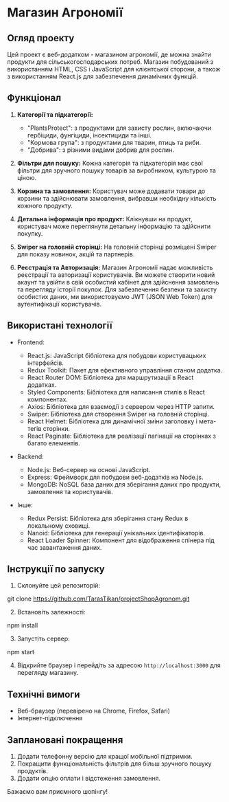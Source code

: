 # Магазин Агрономії

## Огляд проекту

Цей проект є веб-додатком - магазином агрономії, де можна знайти продукти для сільськогосподарських потреб. Магазин побудований з використанням HTML, CSS і JavaScript для клієнтської сторони, а також з використанням React.js для забезпечення динамічних функцій.

## Функціонал

1. **Категорії та підкатегорії:**
   - "PlantsProtect": з продуктами для захисту рослин, включаючи гербіциди, фунгіциди, інсектициди та інші.
   - "Кормова група": з продуктами для тварин, птиць та риби.
   - "Добрива": з різними видами добрив для рослин.

2. **Фільтри для пошуку:**
   Кожна категорія та підкатегорія має свої фільтри для зручного пошуку товарів за виробником, культурою та ціною.

3. **Корзина та замовлення:**
   Користувач може додавати товари до корзини та здійснювати замовлення, вибравши необхідну кількість кожного продукту.

4. **Детальна інформація про продукт:**
   Клікнувши на продукт, користувач може переглянути детальну інформацію та здійснити покупку.

5. **Swiper на головній сторінці:**
   На головній сторінці розміщені Swiper для показу новинок, акцій та партнерів.

6. **Реєстрація та Авторизація:**
   Магазин Агрономії надає можливість реєстрації та авторизації користувачів. Ви можете створити новий акаунт та увійти в свій особистий кабінет для здійснення замовлень та перегляду історії покупок. Для забезпечення безпеки та захисту особистих даних, ми використовуємо JWT (JSON Web Token) для аутентифікації користувачів.

## Використані технології

- Frontend:
  - React.js: JavaScript бібліотека для побудови користувацьких інтерфейсів.
  - Redux Toolkit: Пакет для ефективного управління станом додатка.
  - React Router DOM: Бібліотека для маршрутизації в React додатках.
  - Styled Components: Бібліотека для написання стилів в React компонентах.
  - Axios: Бібліотека для взаємодії з сервером через HTTP запити.
  - Swiper: Бібліотека для створення Swiper на головній сторінці.
  - React Helmet: Бібліотека для динамічної зміни заголовку і мета-тегів сторінки.
  - React Paginate: Бібліотека для реалізації пагінації на сторінках з багато елементів.

- Backend:
  - Node.js: Веб-сервер на основі JavaScript.
  - Express: Фреймворк для побудови веб-додатків на Node.js.
  - MongoDB: NoSQL база даних для зберігання даних про продукти, замовлення та користувачів.

- Інше:
  - Redux Persist: Бібліотека для зберігання стану Redux в локальному сховищі.
  - Nanoid: Бібліотека для генерації унікальних ідентифікаторів.
  - React Loader Spinner: Компонент для відображення спінера під час завантаження даних.

## Інструкції по запуску

1. Склонуйте цей репозиторій:

git clone https://github.com/TarasTikan/projectShopAgronom.git

2. Встановіть залежності: 

npm install

3. Запустіть сервер:

npm start

4. Відкрийте браузер і перейдіть за адресою `http://localhost:3000` для перегляду магазину.

## Технічні вимоги

- Веб-браузер (перевірено на Chrome, Firefox, Safari)
- Інтернет-підключення

## Заплановані покращення

1. Додати телефонну версію для кращої мобільної підтримки.
2. Покращити функціональність фільтрів для більш зручного пошуку продуктів.
3. Додати опцію оплати і відстеження замовлення.

Бажаємо вам приємного шопінгу!
